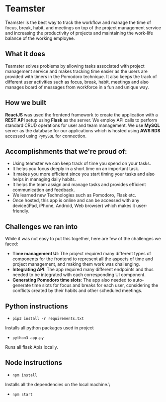 # Teamster

Teamster is the best way to track the workflow and manage the time of focus, break, habit, and meetings on top of the project management service and increasing the productivity of projects and maintaining the work-life balance of the working employee.

## What it does

Teamster solves problems by allowing tasks associated with project management service and makes tracking time easier as the users are provided with timers in the Pomodoro technique. It also keeps the track of different user activities such as focus, break, habit, meetings and also manages board of messages from workforce in a fun and unique way.

## How we built

**ReactJS** was used the frontend framework to create the application with a **REST API** setup using **Flask** as the server. We employ API calls to perform standard CRUD operations for user and team management. We use **MySQL** server as the database for our applications which is hosted using **AWS RDS** accessed using `PyMySQL` for connection.

## Accomplishments that we're proud of:

* Using teamster we can keep track of time you spend on your tasks.
* It helps you focus deeply in a short time on an important task.
* It makes you more efficient since you start timing your tasks and also helps in managing daily habits.
* It helps the team assign and manage tasks and provides efficient communication and feedback.
* We learned new Technologies such as Pomodoro, Flask etc.
* Once hosted, this app is online and can be accessed with any device(iPad, iPhone, Android, Web browser) which makes it user-friendly.

## Challenges we ran into

While it was not easy to put this together, here are few of the challenges we faced:

* **Time management UI**: The project required many different types of components for the frontend to represent all the aspects of time and project management, and making them work was challenging.
* **Integrating API**: The app required many different endpoints and thus needed to be integrated with each corresponding UI component.
* **Generating Pomodoro time slots**: The app also needed to auto-generate time slots for focus and breaks for each user, considering the conflicts created by their habits and other scheduled meetings.

## Python instructions

* `pip3 install -r requirements.txt`

Installs all python packages used in project

* `python3 app.py`

Runs all flask Apis locally.

## Node instructions

* `npm install`

Installs all the dependencies on the local machine.\

* `npm start`
